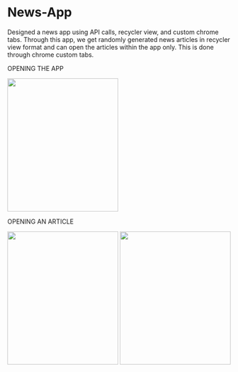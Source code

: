 # News-App
Designed a news app using API calls, recycler view, and custom chrome tabs.
Through this app, we get randomly generated news articles in recycler view format and can open the articles within the app only. This is done through chrome custom tabs.

OPENING THE APP

<img src="https://github.com/Aasthajain6411/News-App/assets/67294346/2906de5a-ac62-4a43-b687-83a6a367f451" width="250" height="300">

OPENING AN ARTICLE

<img src="https://github.com/Aasthajain6411/News-App/assets/67294346/4292f7ff-c821-4d24-9c55-0991fe3a32f9" width="250" height="300">
<img src="https://github.com/Aasthajain6411/News-App/assets/67294346/ea7cec2f-e7fc-4d89-9b5c-55b763fe1d54" width="250" height="300">
